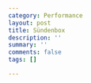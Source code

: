```yaml
---
category: Performance
layout: post
title: Sündenbox
description: ''
summary: ''
comments: false
tags: []

---
```

